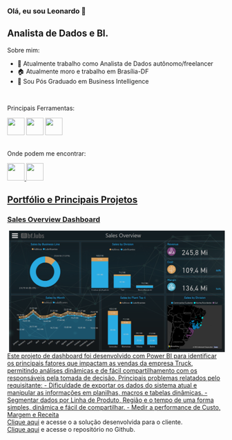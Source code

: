 ### Olá, eu sou Leonardo 👋

## Analista de Dados e BI.

Sobre mim:

- 🔭 Atualmente trabalho como Analista de Dados autônomo/freelancer
- 🏠 Atualmente moro e trabalho em Brasília-DF
- 🌱 Sou Pós Graduado em Business Intelligence

<br>

Principais Ferramentas:

<div>
  <img height="40" width="40" src="https://github.com/BruceFonseca2/Portfolio/blob/main/linguagens/python.png?raw=true">
  <img height="40" width="40" src="https://github.com/BruceFonseca2/Portfolio/blob/main/linguagens/sql.png?raw=true">
  <img height="40" width="40" src="https://github.com/BruceFonseca2/Portfolio/blob/main/linguagens/power%20bi.png?raw=true">
</div>

<br>

Onde podem me encontrar:
  <div>
    <a href="https://www.linkedin.com/in/leonardo-souza96/">
      <img height="40" width="40" src="https://github.com/BruceFonseca2/Portfolio/blob/main/social%20icons/linkedin.png?raw=true"
    </a>
    <a href="https://api.whatsapp.com/send?phone=5561993930233">
      <img height="40" width="40" src="https://github.com/BruceFonseca2/Portfolio/blob/main/social%20icons/whatsapp.png?raw=true"
    </a>
  <div>

## 

## Portfólio e Principais Projetos
### Sales Overview Dashboard
<img align="right" width="500"  src="https://github.com/Leonardo-Souza-Santos/Leonardo-Souza-Santos/blob/main/04%20-%20Dashboard%20Finalizado%20-%20SALES%20OVERVIEW.PNG?raw=true">
Este projeto de dashboard foi desenvolvido com Power BI para identificar os principais fatores que impactam as vendas da empresa Truck, permitindo análises dinâmicas e de fácil compartilhamento com os responsáveis pela tomada de decisão.
Principais problemas relatados pelo requisitante: 
- Dificuldade de exportar os dados do sistema atual e manipular as informações em planilhas, macros e tabelas dinâmicas.
- Segmentar dados  por Linha de Produto, Região e o tempo de uma forma simples, dinâmica e fácil de compartilhar.
- Medir a performance de Custo, Margem e Receita
<br>
<a href="https://app.powerbi.com/view?r=eyJrIjoiNWZlNzA5YTItYzBkNy00Y2ZiLTljMjgtMGQwMDM1NWVkMzAxIiwidCI6Ijc0ZGU5YTYyLWFmZWItNDM5Zi1iNzc5LTcxZWM2ZmU0ZmYyMCJ9" target="_blank">Clique aqui</a> e acesse o a solução desenvolvida para o cliente.
<br>
<a href="https://github.com/Leonardo-Souza-Santos/Leonardo-Souza-Santos/blob/main/README.md" target="_blank">Clique aqui</a> e acesse o repositório no Github.

<br><br>
